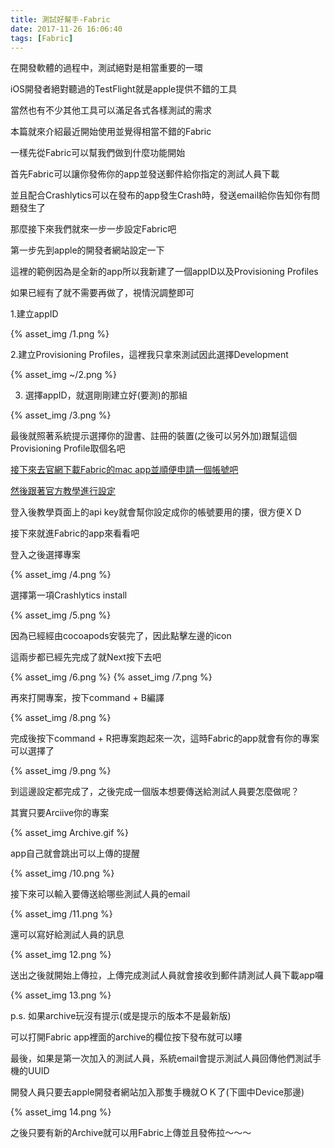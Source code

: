 ```yaml
---
title: 測試好幫手-Fabric
date: 2017-11-26 16:06:40
tags: [Fabric]
---
```


在開發軟體的過程中，測試絕對是相當重要的一環

iOS開發者絕對聽過的TestFlight就是apple提供不錯的工具

當然也有不少其他工具可以滿足各式各樣測試的需求

本篇就來介紹最近開始使用並覺得相當不錯的Fabric

<!--more-->

一樣先從Fabric可以幫我們做到什麼功能開始

首先Fabric可以讓你發佈你的app並發送郵件給你指定的測試人員下載

並且配合Crashlytics可以在發布的app發生Crash時，發送email給你告知你有問題發生了

那麼接下來我們就來一步一步設定Fabric吧



第一步先到apple的開發者網站設定一下

這裡的範例因為是全新的app所以我新建了一個appID以及Provisioning Profiles

如果已經有了就不需要再做了，視情況調整即可

1.建立appID

{% asset_img /1.png %}

2.建立Provisioning Profiles，這裡我只拿來測試因此選擇Development

{% asset_img ~/2.png %}

3. 選擇appID，就選剛剛建立好(要測)的那組

{% asset_img /3.png %}

最後就照著系統提示選擇你的證書、註冊的裝置(之後可以另外加)跟幫這個Provisioning Profile取個名吧



[接下來去官網下載Fabric的mac app並順便申請一個帳號吧](https://get.fabric.io/)

[然後跟著官方教學進行設定](https://fabric.io/kits/ios/crashlytics/install)

登入後教學頁面上的api key就會幫你設定成你的帳號要用的摟，很方便ＸＤ

接下來就進Fabric的app來看看吧

登入之後選擇專案

{% asset_img /4.png %}

選擇第一項Crashlytics install

{% asset_img /5.png %}

因為已經經由cocoapods安裝完了，因此點擊左邊的icon

這兩步都已經先完成了就Next按下去吧

{% asset_img /6.png %}
{% asset_img /7.png %}

再來打開專案，按下command + B編譯

{% asset_img /8.png %}

完成後按下command + R把專案跑起來一次，這時Fabric的app就會有你的專案可以選擇了

{% asset_img /9.png %}

到這邊設定都完成了，之後完成一個版本想要傳送給測試人員要怎麼做呢？

其實只要Arciive你的專案

{% asset_img Archive.gif %}

app自己就會跳出可以上傳的提醒

{% asset_img /10.png %}

接下來可以輸入要傳送給哪些測試人員的email

{% asset_img /11.png %}

還可以寫好給測試人員的訊息

{% asset_img 12.png %}

送出之後就開始上傳拉，上傳完成測試人員就會接收到郵件請測試人員下載app囉

{% asset_img 13.png %}

p.s. 如果archive玩沒有提示(或是提示的版本不是最新版)

可以打開Fabric app裡面的archive的欄位按下發布就可以瞜



最後，如果是第一次加入的測試人員，系統email會提示測試人員回傳他們測試手機的UUID

開發人員只要去apple開發者網站加入那隻手機就ＯＫ了(下圖中Device那邊)

{% asset_img 14.png %}

之後只要有新的Archive就可以用Fabric上傳並且發佈拉～～～




